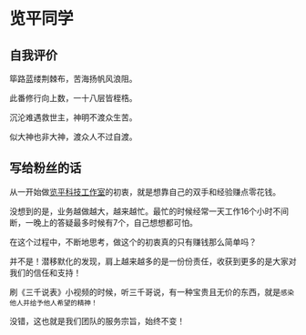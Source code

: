 # 览平同学

## 自我评价

筚路蓝缕荆棘布，苦海扬帆风浪阻。

此番修行向上数，一十八层皆桎梏。

沉沦难遇救世主，神明不渡众生苦。

似大神也非大神，渡众人不过自渡。

## 写给粉丝的话

从一开始做[览平科技工作室](https://github.com/Lanping-Tech)的初衷，就是想靠自己的双手和经验赚点零花钱。

没想到的是，业务越做越大，越来越忙。最忙的时候经常一天工作16个小时不间断，一晚上的答疑最多时候有7个，自己想想都可怕。

在这个过程中，不断地思考，做这个的初衷真的只有赚钱那么简单吗？

并不是！潜移默化的发现，肩上越来越多的是一份份责任，收获到更多的是大家对我们的信任和支持！

刷《三千说表》小视频的时候，听三千哥说，有一种宝贵且无价的东西，就是`感染他人并给予他人希望的精神！`

没错，这也就是我们团队的服务宗旨，始终不变！
